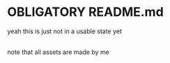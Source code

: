 # OBLIGATORY README.md
yeah this is just not in a usable state yet 

<br> note that all assets are made by me